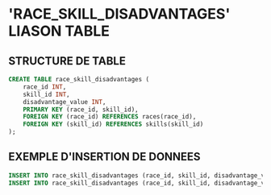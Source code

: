 # 'RACE_SKILL_DISADVANTAGES' LIASON TABLE

## STRUCTURE DE TABLE

```sql
CREATE TABLE race_skill_disadvantages (
    race_id INT,
    skill_id INT,
    disadvantage_value INT,
    PRIMARY KEY (race_id, skill_id),
    FOREIGN KEY (race_id) REFERENCES races(race_id),
    FOREIGN KEY (skill_id) REFERENCES skills(skill_id)
);
```

## EXEMPLE D'INSERTION DE DONNEES

```sql
INSERT INTO race_skill_disadvantages (race_id, skill_id, disadvantage_value) VALUES (1, 3, 4); -- Dhampire a un désavantage de 4 dans Negociation
INSERT INTO race_skill_disadvantages (race_id, skill_id, disadvantage_value) VALUES (2, 2, 2); -- Elf a un désavantage de 2 dans Stealth
```
